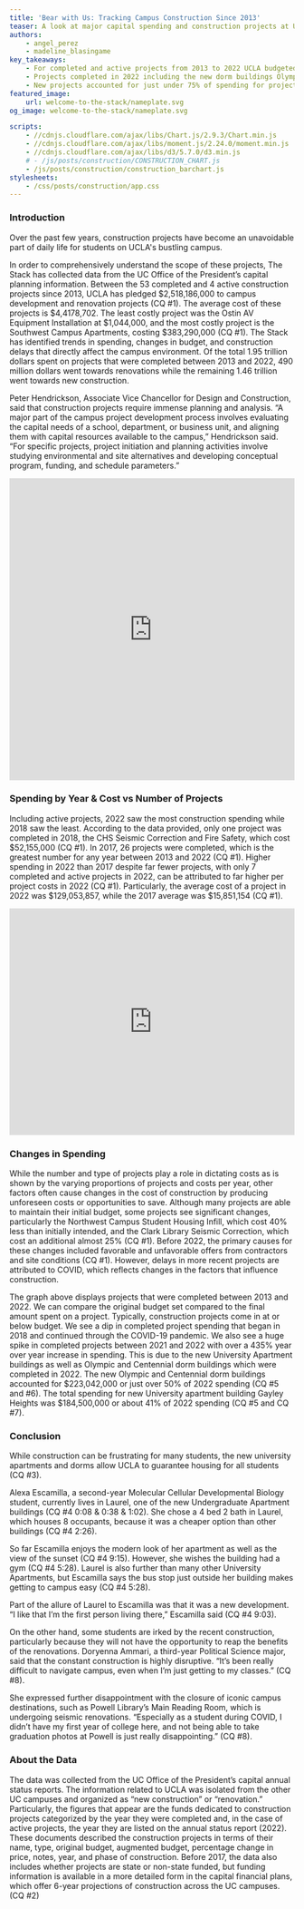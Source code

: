 ```yaml
---
title: 'Bear with Us: Tracking Campus Construction Since 2013' 
teaser: A look at major capital spending and construction projects at UCLA in the past 10 years.
authors:
    - angel_perez
    - madeline_blasingame
key_takeaways:
    - For completed and active projects from 2013 to 2022 UCLA budgeted over 2.5 trillion dollars for new construction and renovations. 
    - Projects completed in 2022 including the new dorm buildings Olympic and Centennial and the new University Apartment building Gayley heights cost over 443 million dollars.
    - New projects accounted for just under 75% of spending for projects completed between 2013 and 2022 while renovations accounted for the other 25%.
featured_image:
    url: welcome-to-the-stack/nameplate.svg
og_image: welcome-to-the-stack/nameplate.svg

scripts:
    - //cdnjs.cloudflare.com/ajax/libs/Chart.js/2.9.3/Chart.min.js
    - //cdnjs.cloudflare.com/ajax/libs/moment.js/2.24.0/moment.min.js
    - //cdnjs.cloudflare.com/ajax/libs/d3/5.7.0/d3.min.js
    # - /js/posts/construction/CONSTRUCTION_CHART.js
    - /js/posts/construction/construction_barchart.js
stylesheets:
    - /css/posts/construction/app.css
---
```


### Introduction

Over the past few years, construction projects have become an unavoidable part of daily life for students on UCLA's bustling campus.

In order to comprehensively understand the scope of these projects, The Stack has collected data from the UC Office of the President’s capital planning information. Between the 53 completed and 4 active construction projects since 2013, UCLA has pledged $2,518,186,000 to campus development and renovation projects (CQ #1). The average cost of these projects is $4,4178,702. The least costly project was the Ostin AV Equipment Installation at $1,044,000, and the most costly project is the Southwest Campus Apartments, costing $383,290,000 (CQ #1). The Stack has identified trends in spending, changes in budget, and construction delays that directly affect the campus environment. Of the total 1.95 trillion dollars spent on projects that were completed between 2013 and 2022, 490 million dollars went towards renovations while the remaining 1.46 trillion went towards new construction.

Peter Hendrickson, Associate Vice Chancellor for Design and Construction, said that construction projects require immense planning and analysis. “A major part of the campus project development process involves evaluating the capital needs of a school, department, or business unit, and aligning them with capital resources available to the campus,” Hendrickson said. “For specific projects, project initiation and planning activities involve studying environmental and site alternatives and developing conceptual program, funding, and schedule parameters.”

<div class = 'iframe_holder'>
    <iframe title="Percentage of Total Spending" aria-label="Pie Chart" id="datawrapper-chart-B35Pt" src="https://datawrapper.dwcdn.net/B35Pt/1/" scrolling="no" frameborder="0" style="border: none; margin: auto;" width="100%" height="533" data-external="1"></iframe>
</div>

### Spending by Year & Cost vs Number of Projects

Including active projects, 2022 saw the most construction spending while 2018 saw the least. According to the data provided, only one project was completed in 2018, the CHS Seismic Correction and Fire Safety, which cost $52,155,000 (CQ #1). In 2017, 26 projects were completed, which is the greatest number for any year between 2013 and 2022 (CQ #1). Higher spending in 2022 than 2017 despite far fewer projects, with only 7 completed and active projects in 2022, can be attributed to far higher per project costs in 2022 (CQ #1). Particularly, the average cost of a project in 2022 was $129,053,857, while the 2017 average was $15,851,154 (CQ #1).

<div class = 'iframe_holder'>
    <iframe title="Spending vs Number of Projects by Year (as proportion)" aria-label="Stacked Column Chart" id="datawrapper-chart-geWCS" src="https://datawrapper.dwcdn.net/geWCS/1/" scrolling="no" frameborder="0" style="border: none; margin: auto;" width = "100%" height="400" data-external="1"></iframe>
</div>

### Changes in Spending

While the number and type of projects play a role in dictating costs as is shown by the varying proportions of projects and costs per year, other factors often cause changes in the cost of construction by producing unforeseen costs or opportunities to save. Although many projects are able to maintain their initial budget, some projects see significant changes, particularly the Northwest Campus Student Housing Infill, which cost 40% less than initially intended, and the Clark Library Seismic Correction, which cost an additional almost 25% (CQ #1). Before 2022, the primary causes for these changes included favorable and unfavorable offers from contractors and site conditions (CQ #1). However, delays in more recent projects are attributed to COVID, which reflects changes in the factors that influence construction.

<!-- <iframe title="% Change in Spending from Initial Budget to Completion " aria-label="Bullet Bars" id="datawrapper-chart-cPujn" src="https://datawrapper.dwcdn.net/cPujn/1/" scrolling="no" frameborder="0" style="border: none;" width="600" height="1600" data-external="1"></iframe> -->

<div>
    <canvas id = "mchart"></canvas>
</div>

The graph above displays projects that were completed between 2013 and 2022. We can compare the original budget set compared to the final amount spent on a project. Typically, construction projects come in at or below budget. We see a dip in completed project spending that began in 2018 and continued through the COVID-19 pandemic. We also see a huge spike in completed projects between 2021 and 2022 with over a 435% year over year increase in spending. This is due to the new University Apartment buildings as well as Olympic and Centennial dorm buildings which were completed in 2022. The new Olympic and Centennial dorm buildings accounted for $223,042,000 or just over 50% of 2022 spending (CQ #5 and #6). The total spending for new University apartment building Gayley Heights was $184,500,000 or about 41% of 2022 spending (CQ #5 and CQ #7).

### Conclusion

While construction can be frustrating for many students, the new university apartments and dorms allow UCLA to guarantee housing for all students (CQ #3).

Alexa Escamilla, a second-year Molecular Cellular Developmental Biology student, currently lives in Laurel, one of the new Undergraduate Apartment buildings (CQ #4 0:08 & 0:38 & 1:02). She chose a 4 bed 2 bath in Laurel, which houses 8 occupants, because it was a cheaper option than other buildings (CQ #4 2:26).

So far Escamilla enjoys the modern look of her apartment as well as the view of the sunset (CQ #4 9:15). However, she wishes the building had a gym (CQ #4 5:28). Laurel is also further than many other University Apartments, but Escamilla says the bus stop just outside her building makes getting to campus easy (CQ #4 5:28).

Part of the allure of Laurel to Escamilla was that it was a new development. “I like that I’m the first person living there,” Escamilla said (CQ #4 9:03).

On the other hand, some students are irked by the recent construction, particularly because they will not have the opportunity to reap the benefits of the renovations. Doryenna Ammari, a third-year Political Science major, said that the constant construction is highly disruptive. “It’s been really difficult to navigate campus, even when I’m just getting to my classes.” (CQ #8).

She expressed further disappointment with the closure of iconic campus destinations, such as Powell Library’s Main Reading Room, which is undergoing seismic renovations. “Especially as a student during COVID, I didn’t have my first year of college here, and not being able to take graduation photos at Powell is just really disappointing.” (CQ #8).

### About the Data

The data was collected from the UC Office of the President’s capital annual status reports. The information related to UCLA was isolated from the other UC campuses and organized as “new construction” or “renovation.” Particularly, the figures that appear are the funds dedicated to construction projects categorized by the year they were completed and, in the case of active projects, the year they are listed on the annual status report (2022). These documents described the construction projects in terms of their name, type, original budget, augmented budget, percentage change in price, notes, year, and phase of construction. Before 2017, the data also includes whether projects are state or non-state funded, but funding information is available in a more detailed form in the capital financial plans, which offer 6-year projections of construction across the UC campuses. (CQ #2)
